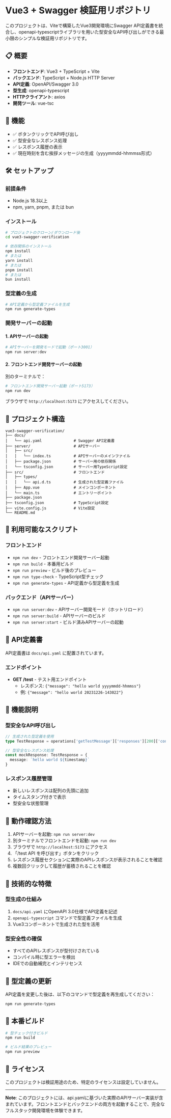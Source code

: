 # Vue3 + Swagger 検証用リポジトリ

このプロジェクトは、Viteで構築したVue3開発環境にSwagger API定義書を統合し、openapi-typescriptライブラリを用いた型安全なAPI呼び出しができる最小限のシンプルな検証用リポジトリです。

## 📋 概要

- **フロントエンド**: Vue3 + TypeScript + Vite
- **バックエンド**: TypeScript + Node.js HTTP Server
- **API定義**: OpenAPI/Swagger 3.0
- **型生成**: openapi-typescript
- **HTTPクライアント**: axios
- **開発ツール**: vue-tsc

## 🎯 機能

- ✅ ボタンクリックでAPI呼び出し
- ✅ 型安全なレスポンス処理
- ✅ レスポンス履歴の表示
- ✅ 現在時刻を含む挨拶メッセージの生成（yyyymmdd-hhmmss形式）

## 🛠️ セットアップ

### 前提条件

- Node.js 18.3以上
- npm, yarn, pnpm, または bun

### インストール

```bash
# プロジェクトのクローン/ダウンロード後
cd vue3-swagger-verification

# 依存関係のインストール
npm install
# または
yarn install
# または
pnpm install
# または
bun install
```

### 型定義の生成

```bash
# API定義から型定義ファイルを生成
npm run generate-types
```

### 開発サーバーの起動

#### 1. APIサーバーの起動

```bash
# APIサーバーを開発モードで起動（ポート3001）
npm run server:dev
```

#### 2. フロントエンド開発サーバーの起動

別のターミナルで：

```bash
# フロントエンド開発サーバー起動（ポート5173）
npm run dev
```

ブラウザで `http://localhost:5173` にアクセスしてください。

## 📁 プロジェクト構造

```
vue3-swagger-verification/
├── docs/
│   └── api.yaml              # Swagger API定義書
├── server/                   # APIサーバー
│   ├── src/
│   │   └── index.ts          # APIサーバーのメインファイル
│   ├── package.json          # サーバー用の依存関係
│   └── tsconfig.json         # サーバー用TypeScript設定
├── src/                      # フロントエンド
│   ├── types/
│   │   └── api.d.ts          # 生成された型定義ファイル
│   ├── App.vue               # メインコンポーネント
│   └── main.ts               # エントリーポイント
├── package.json
├── tsconfig.json             # TypeScript設定
├── vite.config.js            # Vite設定
└── README.md
```

## 🔧 利用可能なスクリプト

### フロントエンド
- `npm run dev` - フロントエンド開発サーバー起動
- `npm run build` - 本番用ビルド
- `npm run preview` - ビルド後のプレビュー
- `npm run type-check` - TypeScript型チェック
- `npm run generate-types` - API定義から型定義を生成

### バックエンド（APIサーバー）
- `npm run server:dev` - APIサーバー開発モード（ホットリロード）
- `npm run server:build` - APIサーバーのビルド
- `npm run server:start` - ビルド済みAPIサーバーの起動

## 📖 API定義書

API定義書は `docs/api.yaml` に配置されています。

### エンドポイント

- **GET /test** - テスト用エンドポイント
  - レスポンス: `{"message": "hello world yyyymmdd-hhmmss"}`
  - 例: `{"message": "hello world 20231226-143022"}`

## 🎨 機能説明

### 型安全なAPI呼び出し

```typescript
// 生成された型定義を使用
type TestResponse = operations['getTestMessage']['responses'][200]['content']['application/json']

// 型安全なレスポンス処理
const mockResponse: TestResponse = {
  message: `hello world ${timestamp}`
}
```

### レスポンス履歴管理

- 新しいレスポンスは配列の先頭に追加
- タイムスタンプ付きで表示
- 型安全な状態管理

## 🧪 動作確認方法

1. APIサーバーを起動: `npm run server:dev`
2. 別ターミナルでフロントエンドを起動: `npm run dev`
3. ブラウザで `http://localhost:5173` にアクセス
4. 「/test API を呼び出す」ボタンをクリック
5. レスポンス履歴セクションに実際のAPIレスポンスが表示されることを確認
6. 複数回クリックして履歴が蓄積されることを確認

## 📝 技術的な特徴

### 型生成の仕組み

1. `docs/api.yaml` にOpenAPI 3.0仕様でAPI定義を記述
2. `openapi-typescript` コマンドで型定義ファイルを生成
3. Vue3コンポーネントで生成された型を活用

### 型安全性の確保

- すべてのAPIレスポンスが型付けされている
- コンパイル時に型エラーを検出
- IDEでの自動補完とインテリセンス

## 🔄 型定義の更新

API定義を変更した後は、以下のコマンドで型定義を再生成してください：

```bash
npm run generate-types
```

## 🚀 本番ビルド

```bash
# 型チェック付きビルド
npm run build

# ビルド結果のプレビュー
npm run preview
```

## 📄 ライセンス

このプロジェクトは検証用途のため、特定のライセンスは設定していません。

---

**Note**: このプロジェクトには、api.yamlに基づいた実際のAPIサーバー実装が含まれています。フロントエンドとバックエンドの両方を起動することで、完全なフルスタック開発環境を体験できます。